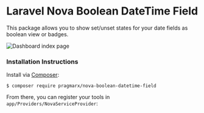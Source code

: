 # Laravel Nova Boolean DateTime Field

This package allows you to show set/unset states for your date fields as boolean view or badges.

![Dashboard index page](docs/screenshot.png)

### Installation Instructions

Install via [Composer](https://getcomposer.org/):

`$ composer require pragmarx/nova-boolean-datetime-field`

From there, you can register your tools in `app/Providers/NovaServiceProvider`:

